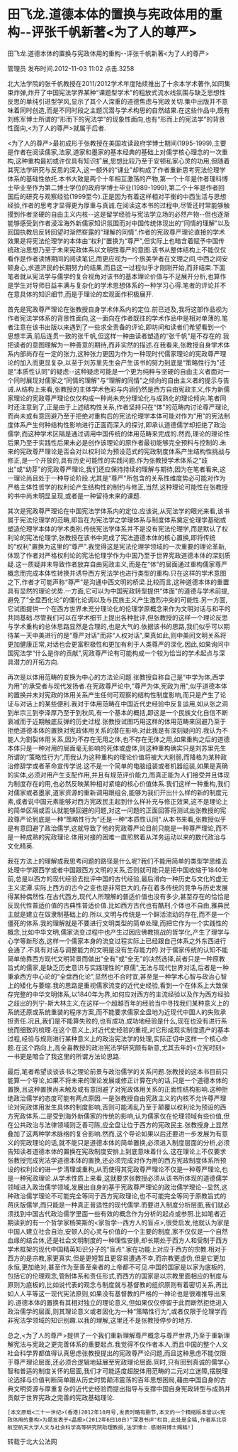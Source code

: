 # 田飞龙.道德本体的置换与宪政体用的重构--评张千帆新著<为了人的尊严>  
田飞龙.道德本体的置换与宪政体用的重构--评张千帆新著<为了人的尊严>

管理员 发布时间.2012-11-03 11:02  点击.3258

 北大法学院的张千帆教授在2011/2012学术年度陆续推出了十余本学术著作,如同集束炸弹,炸开了中国宪法学界某种“课题型学术"的粗放式流水线氛围与缺乏思想性反思的单纯引进型学风,显示了其个人深重的道德焦虑与宪政关切.集中出版并不意味着同时创造,而是不同时段之主题沉潜与学术构思的自然结果.在这些作品中,既有刘练军博士所谓的“形而下的宪法学"的现象性面向,也有“形而上的宪法学"的背景性面向,<为了人的尊严>就属于后者.

  <为了人的尊严>最初成形于张教授在美国攻读政府学博士期间(1995-1999),主要是作者在阅读儒家,法家,道家和墨家的基本经典的基础上对儒学核心理念的一次重构,这种重构最初或许仅具有知识扩展,思想比较乃至于安顿私家心灵的功用,但随着其宪法学研究与反思的深入,这一额外的“课业"却构成了作者重新思考宪法伦理学体系的基础性依托.本书大致是两个十年相互激荡的产物,第一个十年是作者理科博士毕业至作为第二博士学位的政府学博士毕业(1989-1999),第二个十年是作者回国后的研究与观察经验(1999至今).正是因为有着这样相对平衡的中西生活与思想经验,作者的思考才显得更为厚重与真诚.在阅读这本书的过程中,尽管还时常能够触摸到作者坚硬的自由主义内核--这是留学经验与宪法学立场的必然产物--但也逐渐能够感受到作者浸淫海外新儒家知识氛围而对中国传统体现出的“同情的理解"以及回国执教后反转回望时渐然崭露的“理解的同情".作者的宪政尊严理论直接的学术效果是将宪法伦理学的本体由“权利"置换为“尊严",但实际上也暗含着赋予中国传统政治思想乃至于未来宪政体系以文明性尊严的意图.该书从整体结构上不能仅仅看作是作者读博期间的阅读笔记,而更应视为一个旅美学者在文理之间,中西之间安顿身心,求道济民的长期努力的结果,而且这一过程似乎才刚刚开始,而非结束.下面笔者就从宪法学与儒学的复合视角对该书的基本理论价值与不足展开分析,也算作是学生对导师日益丰满与复杂化的学术思想体系的一种学习心得.笔者的评论并不在意具体的知识细节,而是于理论的宏观面作积极展开.

  首先是宪政尊严理论在张教授自身学术体系内的定位.前已述及,我将这部作品视为作者宪法学体系的背景性面向,这一面向在作者既往的学术作品中是相对单薄的.笔者注意在该书出版以来遇到了一些求全责备的评论,即坊间和读者们希望看到一个思想丰满,前后连贯一致的张千帆,但这样一种由读者塑造的“张千帆"是不存在的.我把读者的意图理解为一种善意的期待,而非实然的描述.在我看来,张教授自身学术体系内部尚存在一定的张力,这种张力更因为作为一种现时代儒家理论的宪政尊严理论的加入而更显复杂,以至于刘苏里先生会产生该书的努力到底是“策略性行为"还是“本质性认同"的疑虑--这种疑虑可能是一个更为纯粹与坚硬的自由主义者面对一个同时展现对儒家之“同情的理解"与“理解的同情"之倾向的自由主义者的提示与告诫.从结构上来看,张教授的主体学术色彩与内涵仍然是西方自由宪政主义,作为新儒家理论的宪政尊严理论仅仅构成一种尚未充分理论化与成熟化的理论倾向.笔者同时还注意到了,正是由于上述结构性关系,作者坚持只在“体"的范畴内讨论尊严理论,而尚未或有意回避乃至于拒绝对重构后的宪法伦理学本体可能对作为“用"的宪法制度体系产生何种结构性影响进行正面而深入的探讨,即承认道德儒学却拒绝了政治儒学,而这种学术区隔是通过调用中国传统的体用范畴来完成的.然而,理论的理论性后果乃至于实践性后果未必是创作该理论的原作者最初能够完全预料与控制的.未来的宪政尊严理论是否会对以权利论为预设范式的宪政制度体系产生结构性挑战与修正,是一个开放的,具有历史可能性的实践问题.作为张教授学术体系之“歧出"或“幼芽"的宪政尊严理论,我们还应保持持续的理解与期待,因为在笔者看来,这一理论尚且处于一种导论阶段.尤其是“尊严"所包含的关系性维度势必可能对作为严格主体性哲学的权利论产生结构性的制约与修正,当然,这种理论可能性在张教授的书中尚未明显呈现,或者是一种留待未来的课题.

  其次是宪政尊严理论在中国宪法学体系内的定位.应该说,从宪法学的眼光来看,该书属于宪法伦理学的范畴,即旨在为宪法学之学理体系与制度体系奠定伦理学基础或塑造伦理学本体的学术类别.传统宪法学体系并不是没有宪法伦理学,而是默认了权利论的宪法伦理学,张教授在该书中完成了宪法道德本体的核心置换,即将传统的“权利"置换为这里的“尊严".我觉得这是宪法伦理学领域的一次重要的理论革新,体现了作者对严格权利论的宪法伦理学作为中国乃至于世界宪政道德本体的深刻质疑.这一质疑并未导致作者放弃自由宪政主义,而是在“体"的层面通过重构儒家尊严概念而完成本体性转换并诱导西方宪法学也进行类型的重构.只在这样的学术意图之下,作者才可能声称“尊严"是沟通中西文明的桥梁.比较而言,这种道德本体的重置具有显然的理论优势.一方面,它可以为中国宪政转型提供“体面"的道德与学术前提,避免了“全盘西化论"的僵化论调以及与民族主义产生激烈冲突的可能性.另一方面,它试图提供一个在西方世界未充分理论化的伦理学原概念来作为文明对话与和平的共同基础.尽管我们可以在学术细节上提出各种批评,但张教授的这样一个理论反思与学术重构的总体思路显然是合理的,也是大气的.依据该书的思路,我们似乎可以期待某一天中美进行的是“尊严对话"而非“人权对话",果真如此,则中美间文明关系将更加健康正常,对话也会更富积极性和更加有利于人类尊严的深化.因此,如果询问中国宪法学“什么是你的贡献",宪政尊严论有可能构成一个较为恰当的学术起点与深具潜力的开拓方向.

  再次是以体用范畴的变换为中心的方法论问题.张教授自称自己是“中学为体,西学为用"的承受者与现代发扬者.在宪政尊严论中,“尊严为体,宪政为用",似乎道德本体的置换并未对宪政的体用关系产生任何可观察的结构性制度影响,而只是产生了论证与对话上的某些便利.我对于体用范畴在中国近代史经验中反复运用,如从张之洞到牟宗三到李泽厚乃至于到秋风,有一个基本的概括,即这是一个民族文化自信不断衰减而于近期触底反弹的历史过程.张教授试图巧用这样的体用范畴来回避乃至于拒绝道德本体的置换对宪政体用关系的潜在影响.对此我是有深刻疑问的.我认为不能人为割裂体用关系,因为不存在无用之体,也不存在无体之用,如果重构之后的道德本体只是一种对用的层面毫无影响的死体或虚体,则这种重构确实只是刘苏里先生所谓的“策略性行为",而我认为这种重构的理论价值将被大大削弱,而降格为某种政治修辞学或者革命宣传学说.这不是一个简单的电脑组装或者机器组装,如果是真确的实体,必须对用产生支配作用,并且有规范评价能力,而真正能为人们接受并且体现为制度存在的用,也必然反映某种相对紧缩的核心价值体系.我们这样一种重构,我们对儒家或者墨家,道家资源的重新调用跟组合,能够为我们开出什么样的新的制度元素,或者说中国元素能够对西方宪政民主起到什么样补充与修正效果,这不是理论上的简单区隔或否认就能够回避的问题,对这一问题的正面回答将测试出张教授的宪政尊严论到底是一种“策略性行为"还是一种“本质性认同".从本书来看,张教授似乎是有意回避了政治儒学,这就导致了他的宪政尊严论目前只能是一种尊严理论,而不是一种成熟的宪政理论.体用对接的困难一直煎熬着从洋务运动以来的数代政治与文化精英.

  我在方法上的理解或我思考问题的路径是什么呢?我们不能用简单的类型学思维去处理中学跟西学或者中国跟西方文明的关系,否则就可能只是把中国收缩于1840年前,总是以西方的现代经验去批评中国的古代经验,最后滑向一种历史与文化的虚无主义泥潭.实际上西方的古今之变也是非常巨大的,存在着多传统的竞争与历史发展得某种偶然性.在古代西方,现代人所理解的普适价值也没有多少,甚至存在的恰恰是反现代性普适价值的古典性普适价值.比如西方古代也有酷刑,个体也不自由,雅典民主就是建立在奴隶制基础上的.所以,文明与传统是一个鲜活流动的存在,而不是一个僵死的体系.我的理解就是不要进行文明类型的简单处理,而把它作为一个实践性的概念,比如中华文明,儒家流变过程中也产生过因应佛教挑战的哲学化,产生了理学与心学等新形态,这样一个儒家本身的流变过程实际上已经跟自己体系之外东西进行会通了.不具有对话与调整能力的文明是没有生存能力的.对于儒家传统的认知不能简单倚靠西方现代文明背景而做出“全有"或“全无"的决然选择,前者只是一种原教旨式的儒家,是缺乏历史意识与实践理性的“原儒",无法与现代世界对话,后者是一种秉承西方中心论的“全盘西化论",显然也不合时宜,甚至是一种学术心智与政治心智上的矮化与萎缩.我的思路是重视儒家流变的近代史经验,看到一个在体系上大致保存完整的中华文明体系,以1840年为界,如何应对西方的主流经验以及作为西方经验之歧出的列宁-斯大林主义,在这样一个超越百年的经验当中寻找我们某种意义上的系统还原或系统重装的程序方案,而不能要求儒家全盘地为近现代中国人的失败承担责任.况且,我们是不能算失败的,也有成功,成功地经验是什么,现在也没有进行系统而细致的梳理.在这个意义上,对近代史经验的重视,对它形成现实制度遗产的基本过程,经验与规则进行某种意义上的政治宪法学的处理,实际正切中这样一个核心命题.在这个路向上,高全喜教授的政治宪法学研究颇有新意,尤其去年的<立宪时刻>一书更是暗合了我这里的所谓方法论思路.

  最后,笔者希望谈谈该书之理论前景与政治儒学的关系问题.张教授的这本书目前只能算一个导论,如果不将未来的理论发展或修正计算在内的话,只是一个道德本体的置换,且这种置换尚未触及或有意回避了对宪政体用关系的正面性结构影响.这种拒绝政治儒学的态度可能有两点原因.一是张教授自由宪政主义的内核不允许尊严理论对宪政体用发生具体的制度影响,否则可能淆乱乃至于颠覆以权利论为预设的西方宪政体系.二是受到海外新儒家的传统的影响,认为儒家仅在伦理领域有些价值,但在公共政治与法律领域则乏善可陈,应全盘让位于西方的宪政民主.张教授身上显然叠加了这两种学术脉络的复合影响.然而,这个导论如果以后还要进一步发展为有意义的宪政理论的话,就不能只是道德本体的简单置换,必须进入制度层面的分析,必须告知读者道德本体的置换在宪政制度安排上到底意味着什么.这在理论上不仅要求张教授完成宪法学道德本体的置换,还必须完成对作为用的西方宪政制度体系所预设的权利论的进一步清理或重构,从而使得其宪政尊严理论不仅是一种尊严理论,也是一种宪政理论.从学术性质上来看,这就要求张教授必须从该书所体现的道德儒学领域进入政治儒学领域,发展出自身的基于宪政尊严理论的政治儒学理论--显然,这种政治儒学理论不可能完全等同于西方宪政理论,也不可能完全等同于原教旨式的蒋庆版儒学,而只能是一种真正普适性的现代儒学.而要进入制度分析层面,我们就必须找到中国古代政治儒学里面一些有效的概念作为分析的起点或参照.比如笔者近期读到的有一个哲学家杨笑斯的<家哲学--西方人的盲点>,很受启发,他就认为家是中国人建立社会自治,安顿人的心灵与价值的一个主要的制度,家不仅仅是一个自然血缘的结合体,还是社会文明制度的一种理性安排,却长期处于西方人和受制于西方学术框架的现代中国精英知识分子的“盲点".家在功能上对应于西方的宗教.相对于西方的是宗教,家更真实,但是更短暂且更容易遭遇不幸,而宗教更虚伪,但是它更加永恒,更加绝对,甚至作为至善至亲者的上帝都不可见.中国的国家是以家为底板的,包括它的伦理观念,管制体系和责任形式,而西方的国家是以宗教里面相应的制度与原则为底板的,比如说代表的观念与制度就与基督教的组织原则有着密切关系,再比如人人平等这一现代宪法原则,如果没有基督教的严格的一神论也是很难推导出来的.道德本体的置换有其相对独立的理论意义,但如果仅仅停留于此而断然拒绝进入政治儒学的层面,则其理论意义或者固化为一种“策略性行为",或者仅限于伦理学而非宪法学领域的知识别趣.以我的理解,这里还不是张教授停步的地方.

  总之,<为了人的尊严>提供了一个我们重新理解尊严概念与尊严世界,乃至于重新理解宪法与宪政之更完善体系的重要起点.我觉得不仅作者本人,而且中国的整个人文社会科学界都值得认真思虑张教授提出的宪政尊严论问题,而且这种思虑不能仅限于尊严理论层面,还必须合逻辑地延展至宪政理论层面.同时,只有回到真诚的儒学心智和普适的制度关怀的层面,我们才可能适度超脱体用范畴的二元对立迷障,摆脱理论选择与价值判断简单跟从历史时势颠沛震荡的百年思想困局,藉由中国自身的古典文明资源与厚重复杂的近代史经验而提出指导与支撑中国自身宪政转型与成熟并贡献于世界宪政之完善的宪政基础理论.

    [本文原载<二十一世纪>(香港)2012年10月号,发表时略有删节,本文的一个精缩版本曾以<宪政体用的重构>为题发表于<晶报>(2012年6曰10日)“深港书评"栏目,此处是全稿,作者系北京航空航天大学人文与社会科学高等研究院助理教授,法学博士.感谢田博士赐稿!]

  转载于北大公法网
